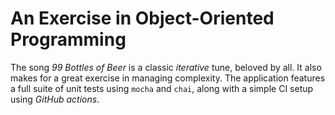 # An Exercise in Object-Oriented Programming

The song _99 Bottles of Beer_ is a classic _iterative_ tune, beloved by all. It
also makes for a great exercise in managing complexity. The application features
a full suite of unit tests using `mocha` and `chai`, along with a simple CI
setup using _GitHub actions_.
